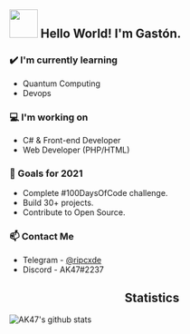 ## <img src="https://raw.githubusercontent.com/alexnaiman/alexnaiman/master/resources/Confused_Dog.gif" height="50px" />  Hello World! I'm Gastón.


### ✔️ I'm currently learning
- Quantum Computing
- Devops

### 💻 I'm working on
- C# & Front-end Developer
- Web Developer (PHP/HTML)

### 🌱 Goals for 2021
- Complete #100DaysOfCode challenge.
- Build 30+ projects.
- Contribute to Open Source.

### 📫 Contact Me
- Telegram - [@ripcxde](https://telegram.me/ripcxde)
- Discord - AK47#2237


<h2 align="center">Statistics</h2>

![AK47's github stats](https://github-readme-stats.vercel.app/api?username=gxston&show_icons=false&theme=radical)
